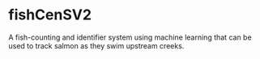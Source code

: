 # fishCenSV2
A fish-counting and identifier system using machine learning that can be used to track salmon as they swim upstream creeks.

